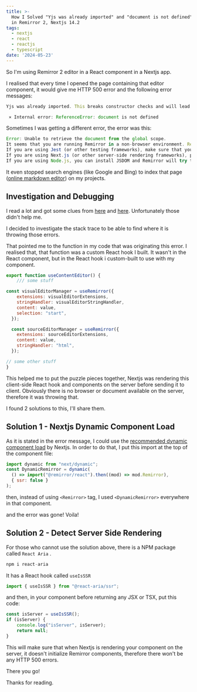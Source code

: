 ```yaml
---
title: >-
  How I Solved "Yjs was already imported" and "document is not defined" Errors
  in Remirror 2, Nextjs 14.2
tags:
  - nextjs
  - react
  - reactjs
  - typescript
date: '2024-05-23'
---
```

So I'm using Remirror 2 editor in a React component in a Nextjs app.

I realised that every time I opened the page containing that editor component, it would give me HTTP 500 error and the following error messages:

```javascript
Yjs was already imported. This breaks constructor checks and will lead to issues! - https://github.com/yjs/yjs/issues/438

 ⨯ Internal error: ReferenceError: document is not defined
```

Sometimes I was getting a different error, the error was this:

```javascript
Error: Unable to retrieve the document from the global scope. 
It seems that you are running Remirror in a non-browser environment. Remirror need browser APIs to work. 
If you are using Jest (or other testing frameworks), make sure that you are using the JSDOM environment (https://jestjs.io/docs/29.0/configuration#testenvironment-string). 
If you are using Next.js (or other server-side rendering frameworks), please use dynamic import with `ssr: false` to load the editor component without rendering it on the server (https://nextjs.org/docs/advanced-features/dynamic-import#with-no-ssr). 
If you are using Node.js, you can install JSDOM and Remirror will try to use it automatically, or you can create a fake document and pass it to Remirror
```

It even stopped search engines (like Google and Bing) to index that page ([online markdown editor](https://www.jekyllpad.com/tools/online-markdown-wysiwyg-editor)) on my projects.

## Investigation and Debugging

I read a lot and got some clues from [here](https://github.com/yjs/yjs/issues/438) and [here](https://github.com/remirror/remirror/discussions/2095). Unfortunately those didn't help me.

I decided to investigate the stack trace to be able to find where it is throwing those errors.

That pointed me to the function in my code that was originating this error. I realised that, that function was a custom React hook I built. It wasn't in the React component, but in the React hook i custom-built to use with my component.

```javascript
export function useContentEditor() {
	/// some stuff

const visualEditorManager = useRemirror({
    extensions: visualEditorExtensions,
    stringHandler: visualEditorStringHandler,
    content: value,
    selection: "start",
  });

  const sourceEditorManager = useRemirror({
    extensions: sourceEditorExtensions,
    content: value,
    stringHandler: "html",
  });

// some other stuff
}
```

This helped me to put the puzzle pieces together, Nextjs was rendering this client-side React hook and components on the server before sending it to client. Obviously there is no browser or document available on the server, therefore it was throwing that.

I found 2 solutions to this, I'll share them.

## Solution 1 - Nextjs Dynamic Component Load

As it is stated in the error message, I could use the [recommended dynamic component load](https://nextjs.org/docs/pages/building-your-application/optimizing/lazy-loading#with-no-ssr) by Nextjs. In order to do that, I put this import at the top of the component file:

```javascript
import dynamic from "next/dynamic";
const DynamicRemirror = dynamic(
  () => import("@remirror/react").then((mod) => mod.Remirror),
  { ssr: false }
);
```

then, instead of using `<Remirror>` tag, I used `<DynamicRemirror>` everywhere in that component.

and the error was gone! Voila!

## Solution 2 - Detect Server Side Rendering

For those who cannot use the solution above, there is a NPM package called `React Aria` .

```javascript
npm i react-aria
```

It has a React hook called `useIsSSR`

```javascript
import { useIsSSR } from "@react-aria/ssr";
```

and then, in your component before returning any JSX or TSX, put this code:

```javascript
const isServer = useIsSSR();
if (isServer) {
    console.log("isServer", isServer);
    return null;
}
```

This will make sure that when Nextjs is rendering your component on the server, it doesn't initialize Remirror components, therefore there won't be any HTTP 500 errors.

There you go!

Thanks for reading.
